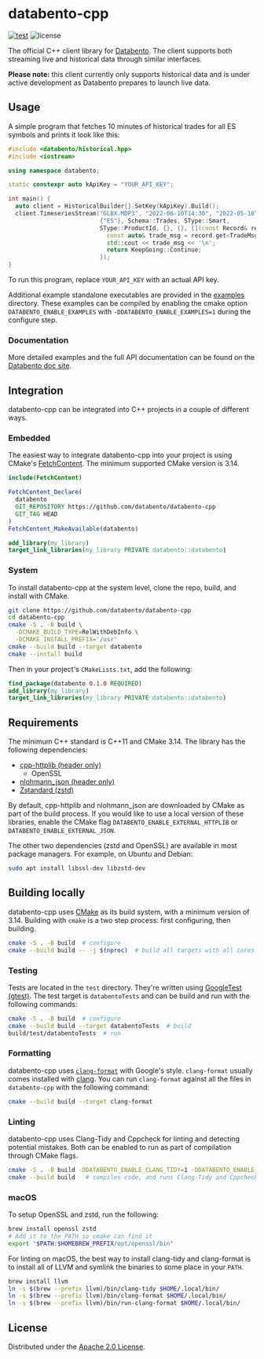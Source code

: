 # databento-cpp

[![test](https://github.com/databento/databento-cpp/actions/workflows/build.yaml/badge.svg?branch=main)](https://github.com/databento/databento-cpp/actions/workflows/build.yaml)
![license](https://img.shields.io/github/license/databento/databento-cpp?color=blue)

The official C++ client library for [Databento](https://databento.com).
The client supports both streaming live and historical data through similar interfaces.

**Please note:** this client currently only supports historical data and is under active development as Databento prepares to launch live data.

## Usage

A simple program that fetches 10 minutes of historical trades for all ES symbols and prints it look like this:

```cpp
#include <databento/historical.hpp>
#include <iostream>

using namespace databento;

static constexpr auto kApiKey = "YOUR_API_KEY";

int main() {
  auto client = HistoricalBuilder{}.SetKey(kApiKey).Build();
  client.TimeseriesStream("GLBX.MDP3", "2022-06-10T14:30", "2022-05-10T14:40",
                          {"ES"}, Schema::Trades, SType::Smart,
                          SType::ProductId, {}, {}, [](const Record& record) {
                            const auto& trade_msg = record.get<TradeMsg>();
                            std::cout << trade_msg << '\n';
                            return KeepGoing::Continue;
                          });
}
```

To run this program, replace `YOUR_API_KEY` with an actual API key.

Additional example standalone executables are provided in the [examples](./examples) directory.
These examples can be compiled by enabling the cmake option `DATABENTO_ENABLE_EXAMPLES` with `-DDATABENTO_ENABLE_EXAMPLES=1` during the configure step.

### Documentation

More detailed examples and the full API documentation can be found on the [Databento doc site](https://docs.databento.com/getting-started).

## Integration

databento-cpp can be integrated into C++ projects in a couple of different ways.

### Embedded

The easiest way to integrate databento-cpp into your project is using CMake's [FetchContent](https://cmake.org/cmake/help/latest/module/FetchContent.html).
The minimum supported CMake version is 3.14.
```cmake
include(FetchContent)

FetchContent_Declare(
  databento
  GIT_REPOSITORY https://github.com/databento/databento-cpp
  GIT_TAG HEAD
)
FetchContent_MakeAvailable(databento)

add_library(my_library)
target_link_libraries(my_library PRIVATE databento::databento)
```

### System

To install databento-cpp at the system level, clone the repo, build, and install with CMake.
```sh
git clone https://github.com/databento/databento-cpp
cd databento-cpp
cmake -S . -B build \
  -DCMAKE_BUILD_TYPE=RelWithDebInfo \
  -DCMAKE_INSTALL_PREFIX='/usr'
cmake --build build --target databento
cmake --install build
```

Then in your project's `CMakeLists.txt`, add the following:
```cmake
find_package(databento 0.1.0 REQUIRED)
add_library(my_library)
target_link_libraries(my_library PRIVATE databento::databento)
```

## Requirements

The minimum C++ standard is C++11 and CMake 3.14.
The library has the following dependencies:
- [cpp-httplib (header only)](https://github.com/yhirose/cpp-httplib)
  - OpenSSL
- [nlohmann_json (header only)](https://github.com/nlohmann/json)
- [Zstandard (zstd)](https://github.com/facebook/zstd)

By default, cpp-httplib and nlohmann_json are downloaded by CMake as part of the build process.
If you would like to use a local version of these libraries, enable the CMake flag
`DATABENTO_ENABLE_EXTERNAL_HTTPLIB` or `DATABENTO_ENABLE_EXTERNAL_JSON`.

The other two dependencies (zstd and OpenSSL) are available in most package managers.
For example, on Ubuntu and Debian:
```sh
sudo apt install libssl-dev libzstd-dev
```

## Building locally

databento-cpp uses [CMake](https://cmake.org/) as its build system, with a minimum version of 3.14.
Building with `cmake` is a two step process: first configuring, then building.
```sh
cmake -S . -B build  # configure
cmake --build build -- -j $(nproc)  # build all targets with all cores
```

### Testing

Tests are located in the `test` directory.
They're written using [GoogleTest (gtest)](https://github.com/google/googletest).
The test target is `databentoTests` and can be build and run with the following commands:
```sh
cmake -S . -B build  # configure
cmake --build build --target databentoTests  # build
build/test/databentoTests  # run
```

### Formatting

databento-cpp uses [`clang-format`](https://clang.llvm.org/docs/ClangFormat.html) with Google's style.
`clang-format` usually comes installed with [clang](https://clang.llvm.org/).
You can run `clang-format` against all the files in `databento-cpp` with the following command:
```sh
cmake --build build --target clang-format
```

### Linting

databento-cpp uses Clang-Tidy and Cppcheck for linting and detecting potential mistakes.
Both can be enabled to run as part of compilation through CMake flags.
```sh
cmake -S . -B build -DDATABENTO_ENABLE_CLANG_TIDY=1 -DDATABENTO_ENABLE_CPPCHECK=1
cmake --build build   # compiles code, and runs Clang-Tidy and Cppcheck
```

### macOS

To setup OpenSSL and zstd, run the following:
```sh
brew install openssl zstd
# Add it to the PATH so cmake can find it
export "$PATH:$HOMEBREW_PREFIX/opt/openssl/bin"
```

For linting on macOS, the best way to install clang-tidy and clang-format is to install all of LLVM
and symlink the binaries to some place in your `PATH`.
```sh
brew install llvm
ln -s $(brew --prefix llvm)/bin/clang-tidy $HOME/.local/bin/
ln -s $(brew --prefix llvm)/bin/clang-format $HOME/.local/bin/
ln -s $(brew --prefix llvm)/bin/run-clang-format $HOME/.local/bin/
```

## License

Distributed under the [Apache 2.0 License](https://www.apache.org/licenses/LICENSE-2.0.html).
